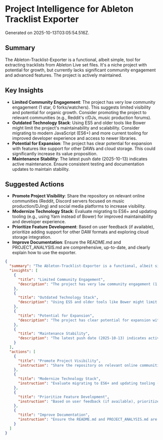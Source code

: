 # Project Intelligence for Ableton Tracklist Exporter

Generated on 2025-10-13T03:05:54.516Z.

## Summary

The Ableton-Tracklist-Exporter is a functional, albeit simple, tool for extracting tracklists from Ableton Live set files. It's a niche project with potential for growth, but currently lacks significant community engagement and advanced features. The project is actively maintained.

## Key Insights

- **Limited Community Engagement**: The project has very low community engagement (1 star, 0 forks/watchers). This suggests limited visibility and potential for organic growth. Consider promoting the project to relevant communities (e.g., Reddit's r/DJs, music production forums).
- **Outdated Technology Stack**: Using ES5 and older tools like Bower might limit the project's maintainability and scalability. Consider migrating to modern JavaScript (ES6+) and more current tooling for improved developer experience and access to newer libraries.
- **Potential for Expansion**: The project has clear potential for expansion with features like support for other DAWs and cloud storage. This could significantly increase its value proposition.
- **Maintenance Stability**: The latest push date (2025-10-13) indicates active maintenance.  Ensure consistent testing and documentation updates to maintain stability.

## Suggested Actions

- **Promote Project Visibility**: Share the repository on relevant online communities (Reddit, Discord servers focused on music production/DJing) and social media platforms to increase visibility.
- **Modernize Technology Stack**: Evaluate migrating to ES6+ and updating tooling (e.g., using Yarn instead of Bower) for improved maintainability and developer experience.
- **Prioritize Feature Development**: Based on user feedback (if available), prioritize adding support for other DAW formats and exploring cloud storage integration.
- **Improve Documentation**: Ensure the README.md and PROJECT_ANALYSIS.md are comprehensive, up-to-date, and clearly explain how to use the exporter.


```json
{
  "summary": "The Ableton-Tracklist-Exporter is a functional, albeit simple, tool for extracting tracklists from Ableton Live set files. It's a niche project with potential for growth, but currently lacks significant community engagement and advanced features. The project is actively maintained.",
  "insights": [
    {
      "title": "Limited Community Engagement",
      "description": "The project has very low community engagement (1 star, 0 forks/watchers). This suggests limited visibility and potential for organic growth. Consider promoting the project to relevant communities (e.g., Reddit's r/DJs, music production forums)."
    },
    {
      "title": "Outdated Technology Stack",
      "description": "Using ES5 and older tools like Bower might limit the project's maintainability and scalability. Consider migrating to modern JavaScript (ES6+) and more current tooling for improved developer experience and access to newer libraries."
    },
    {
      "title": "Potential for Expansion",
      "description": "The project has clear potential for expansion with features like support for other DAWs and cloud storage. This could significantly increase its value proposition."
    },
    {
      "title": "Maintenance Stability",
      "description": "The latest push date (2025-10-13) indicates active maintenance.  Ensure consistent testing and documentation updates to maintain stability."
    }
  ],
  "actions": [
    {
      "title": "Promote Project Visibility",
      "instruction": "Share the repository on relevant online communities (Reddit, Discord servers focused on music production/DJing) and social media platforms to increase visibility."
    },
    {
      "title": "Modernize Technology Stack",
      "instruction": "Evaluate migrating to ES6+ and updating tooling (e.g., using Yarn instead of Bower) for improved maintainability and developer experience."
    },
    {
      "title": "Prioritize Feature Development",
      "instruction": "Based on user feedback (if available), prioritize adding support for other DAW formats and exploring cloud storage integration."
    },
    {
      "title": "Improve Documentation",
      "instruction": "Ensure the README.md and PROJECT_ANALYSIS.md are comprehensive, up-to-date, and clearly explain how to use the exporter."
    }
  ]
}
```
